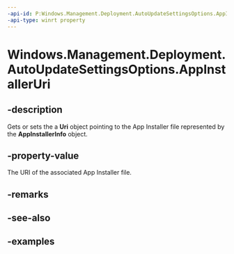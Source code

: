 ```yaml
---
-api-id: P:Windows.Management.Deployment.AutoUpdateSettingsOptions.AppInstallerUri
-api-type: winrt property
---
```


# Windows.Management.Deployment.AutoUpdateSettingsOptions.AppInstallerUri

<!--
public System.Uri AppInstallerUri { get; set; }
-->


## -description

Gets or sets the a **Uri** object pointing to the App Installer file represented by the **AppInstallerInfo** object.

## -property-value

The URI of the associated App Installer file.

## -remarks

## -see-also

## -examples


